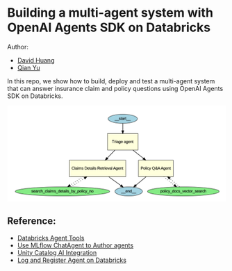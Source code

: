 # Building a multi-agent system with OpenAI Agents SDK on Databricks

Author: 
* [David Huang](https://www.linkedin.com/in/davidihuang/)
* [Qian Yu](https://www.linkedin.com/in/qyupublic/)

In this repo, we show how to build, deploy and test a multi-agent system that can answer insurance claim and policy questions using OpenAI Agents SDK on Databricks.

![image](./imgs/insurance_chat_agent.png)

## Reference:

* [Databricks Agent Tools](https://docs.databricks.com/aws/en/generative-ai/agent-framework/agent-tool)
* [Use MLflow ChatAgent to Author agents](https://docs.databricks.com/aws/en/generative-ai/agent-framework/author-agent#-use-chatagent-to-author-agents)
* [Unity Catalog AI Integration](https://github.com/unitycatalog/unitycatalog/tree/main/ai/integrations)
* [Log and Register Agent on Databricks](https://docs.databricks.com/aws/en/generative-ai/agent-framework/log-agent)